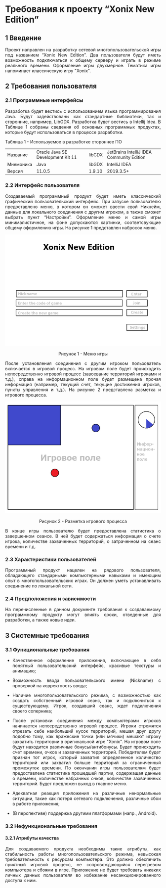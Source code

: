 <h1>Требования к проекту “Xonix New Edition”</h1>
<h2>1 Введение</h2>
<p align = "justify">Проект направлен на разработку сетевой многопользовательской игры под названием “Xonix New Edition”. Два пользователя будут иметь возможность подключаться к общему серверу и играть в режиме реального времени. Оформление игры двухмерное. Тематика игры напоминает классическую игру "Xonix".</p>
<h2>2 Требования пользователя</h2>
<h3>2.1 Программные интерфейсы</h3>
<p align = "justify">Разработка будет вестись с использованием языка программирования Java. Будут задействованы как стандартные библиотеки, так и сторонние, например, LibGDX. Разработка будет вестись в Intellij Idea. В Таблице 1 собраны сведения об основных программных продуктах, которые будут использоваться в процессе разработки.</p>

Таблица 1 - Используемое в разработке стороннее ПО
<table align="center">
  <tr>
    <td>Название</td>
    <td>Oracle Java SE Development Kit 11</td>
    <td>libGDX</td>
    <td>JetBrains IntelliJ IDEA Community Edition </td>
  </tr>
    <tr>
    <td>Мнемоника</td>
    <td>Java</td>
    <td>libGDX</td>
    <td>IntelliJ IDEA</td>
  </tr>
    <tr>
    <td>Версия</td>
    <td>11.0.5</td>
    <td>1.9.10</td>
    <td>2019.3.5+</td>
  </tr>
</table>
<h3>2.2 Интерфейс пользователя</h3>
<p align = "justify">Создаваемый программный продукт будет иметь классический графический пользовательский интерфейс. При запуске пользователю предоставлено меню, в котором он сможет ввести свой Никнейм, данные для локального соединения с другим игроком, а также сможет выбрать пункт “Настройки”. Оформление меню и самой игры минималистичное, на фоне допускаются картинки, соответсвующие общему оформлению игры. На рисунке 1 представлен набросок меню.
<p align="center">
<img src="images/image_1.png" alt="Меню игры">
</p>
<p align = "center">Рисунок 1 - Меню игры</p>

<p align = "justify">После установления соединения с другим игроком пользователь включается в игровой процесс. На игровом поле будет происходить непосредственно игровой процесс (завоевание территорий игроками и т.д.), справа на информационном поле будет размещена прочая информация (например, текущий счет, текущие достижения игроков, пункты управления и т.д.). На рисунке 2 представлена разметка и игрового процесса.</p>
<p align="center">
<img src="images/image_2_new.png" alt="Разметка игрового процесса">
</p> 
<p align = "center">Рисунок 2 - Разметка игрового процесса</p>
<p align = "justify">В конце игры пользователю будет предоставлена статистика о завершенном сеансе. В ней будет содержаться информация о счете игрока, количестве захваченных территорий, о затраченном на сеанс времени и т.д.</p> 
<h3>2.3 Характеристики пользователей</h3>
<p align = "justify">Программный продукт нацелен на рядового пользователя, обладающего стандарными компьютерными навыками и имеющим опыт в многопользовательских играх. Он должен уметь устанавливать соединение по локальной сети.</p>
<h3>2.4 Предположения и зависимости</h3>
<p align = "justify">На перечисленные в данном документе требования к создаваемому программному продукту могут влиять сроки, отведенные для разработки, а также новые идеи.</p>
<h2>3 Системные требования</h2>
<h3>3.1 Функциональные требования</h3>
<ul>
 <li><p align = "justify">Качественное оформление приложения, включающее в себя понятный пользовательский интерфейс, красивые текстуры и анимацию;</p></li>
 <li><p align = "justify">Возможность ввода пользовательского имени (Nickname) с проверкой на корректность ввода;</p></li>
 <li><p align = "justify">Наличие многопользовательского режима, с возможностью как создать собственный игровой сеанс, так и подключиться к существующему. Игрок, создавший сеанс, ждет подключения своего соперника;</p></li>
 <li><p align = "justify">После установки соединения между компьютерами игроков начинается непосредственно игровой процесс. Игроки стремятся отрезать себе наибольший кусок территорий, мешая друг другу подобно тому, как вражеские точки (или мячики) мешают игроку захватить территории в оригинальной игре "Xonix". На игровом поле будут находится различные бонусы/антибонусы. Будет происходить счет времени, очков и захваченных территорий. Победителем будет признан тот игрок, который захватил определенное количество территорий или захватил больше территорий за ограниченный промежуток времени. По окончании игры пользователям будет предоставлена статистика прошедшей партии, содержащая данные о времени, количестве набранных очков, количестве захваченных территорий. Будет предложен выход в главное меню.</p></li>
 <li><p align = "justify">Адекватная реакция приложения на различные ненормальные ситуации, такие как потеря сетевого подключения, различные сбои в работе приложения;</p></li>
 <li><p align = "justify">(В перспективе) поддержка другими платформами (напр., Android).</p></li>
</ul>
<h3>3.2 Нефункциональные требования</h3>
<h4>3.2.1 Атрибуты качества</h4>
<p align = "justify">Для создаваемого продукта необходимы такие атрибуты, как стабильность работы многопользовательского режима, невысокая требовательность к ресурсам компьютера. Это должно обеспечить приятный игровой процесс, не сопровождающийся перегревом компьютера и сбоями в игре. Приложение не будет требовать никаких личных данных пользователя во избежание несанкционированного доступа к ним.</p>
